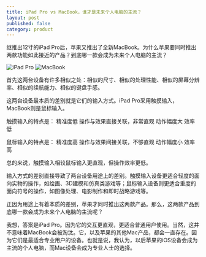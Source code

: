 ```yaml
---
title: iPad Pro vs MacBook，谁才是未来个人电脑的主流？
layout: post
published: false
category: product
---
```


继推出12寸的iPad Pro后，苹果又推出了全新MacBook。为什么苹果要同时推出两款功能如此接近的产品？到底哪一款会成为未来个人电脑的主流？

![iPad Pro](https://i.imgur.com/sbkY590.jpg)
![MacBook](https://i.imgur.com/cIYFXD1.png)

首先这两台设备有许多相似之处：相似的尺寸、相似的处理性能、相似的屏幕分辨率、相似的续航能力、相似的键盘手感。

这两台设备最本质的差别就是它们的输入方式。iPad Pro采用触摸输入，MacBook则是鼠标输入。

触摸输入的特点是：
精准度低
操作与效果直接关联，非常直观
动作幅度大
效率低

鼠标输入的特点是：
精准度高
操作与效果间接关联，不够直观
动作幅度小
效率高

总的来说，触摸输入相较鼠标输入更直观，但操作效率更低。

输入方式的差别直接导致了两台设备用途上的差别。触摸输入设备更适合轻度的面向实物的操作，如绘画、3D建模和仿真类游戏等；鼠标输入设备则更适合重度的面向符号的操作，如图像处理、电影制作和即时战略游戏等。

正因为用途上有着本质的差别，苹果才同时推出这两款产品。那么，这两款产品到底哪一款会成为未来个人电脑的主流呢？

我想，答案是iPad Pro。因为它的交互更直观，更适合普通用户使用。当然，这并不意味着MacBook会被淘汰。它，以及苹果的其他Mac产品，都会一直存在。因为它们是最适合专业用户的设备。也就是说，我认为，以后苹果的iOS设备会成为主流的个人电脑，而Mac设备会成为专业人士的选择。



